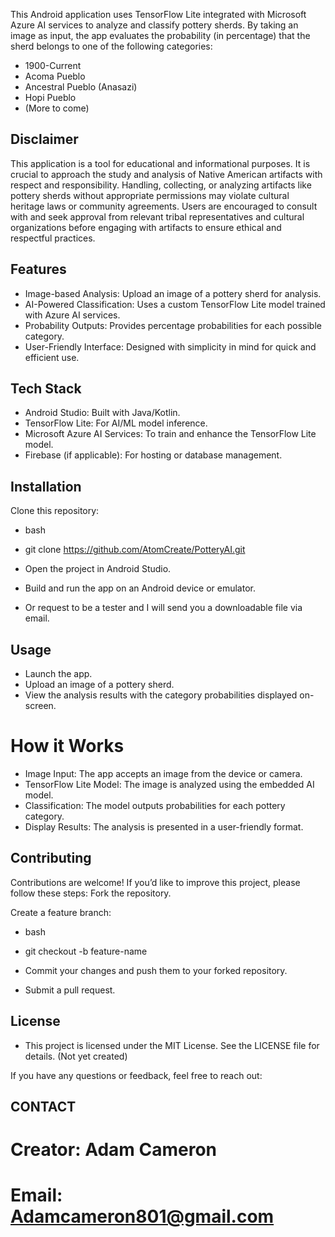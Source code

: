 This Android application uses TensorFlow Lite integrated with Microsoft Azure AI services to analyze and classify pottery sherds.
By taking an image as input, the app evaluates the probability (in percentage) that the sherd belongs to one of the following categories:
* 1900-Current
* Acoma Pueblo
* Ancestral Pueblo (Anasazi)
* Hopi Pueblo
* (More to come)

## Disclaimer
This application is a tool for educational and informational purposes. 
It is crucial to approach the study and analysis of Native American artifacts with respect and responsibility. 
Handling, collecting, or analyzing artifacts like pottery sherds without appropriate permissions may violate cultural heritage laws or community agreements. 
Users are encouraged to consult with and seek approval from relevant tribal representatives and cultural organizations before engaging with artifacts to ensure ethical and respectful practices.

## Features
* Image-based Analysis: Upload an image of a pottery sherd for analysis.
* AI-Powered Classification: Uses a custom TensorFlow Lite model trained with Azure AI services. 
* Probability Outputs: Provides percentage probabilities for each possible category. 
* User-Friendly Interface: Designed with simplicity in mind for quick and efficient use.

## Tech Stack
* Android Studio: Built with Java/Kotlin.
* TensorFlow Lite: For AI/ML model inference.
* Microsoft Azure AI Services: To train and enhance the TensorFlow Lite model.
* Firebase (if applicable): For hosting or database management.

## Installation
Clone this repository:
* bash
* git clone https://github.com/AtomCreate/PotteryAI.git
 * Open the project in Android Studio.

* Build and run the app on an Android device or emulator.

* Or request to be a tester and I will send you a downloadable file via email.

## Usage
* Launch the app.
* Upload an image of a pottery sherd.
* View the analysis results with the category probabilities displayed on-screen.

# How it Works
* Image Input: The app accepts an image from the device or camera. 
* TensorFlow Lite Model: The image is analyzed using the embedded AI model.
* Classification: The model outputs probabilities for each pottery category.
* Display Results: The analysis is presented in a user-friendly format.

## Contributing
Contributions are welcome! If you’d like to improve this project, please follow these steps:
Fork the repository.

Create a feature branch:
* bash
* git checkout -b feature-name
* Commit your changes and push them to your forked repository.

* Submit a pull request.

## License
* This project is licensed under the MIT License. See the LICENSE file for details. (Not yet created)

If you have any questions or feedback, feel free to reach out:

## CONTACT

# Creator: Adam Cameron
# Email: Adamcameron801@gmail.com